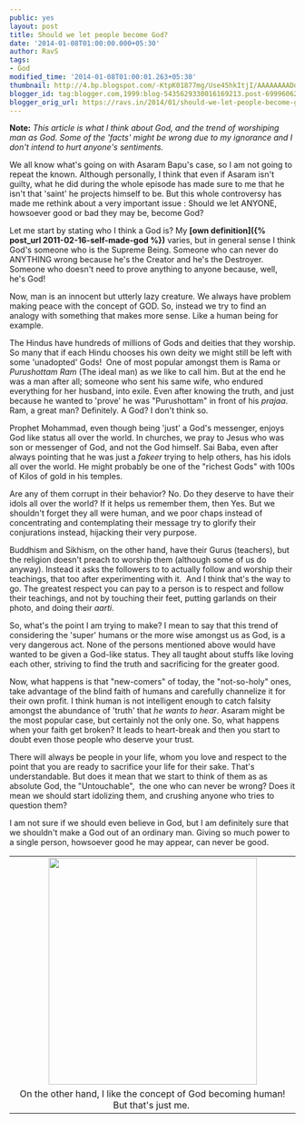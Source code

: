 ```yaml
---
public: yes
layout: post
title: Should we let people become God?
date: '2014-01-08T01:00:00.000+05:30'
author: RavS
tags:
- God
modified_time: '2014-01-08T01:00:01.263+05:30'
thumbnail: http://4.bp.blogspot.com/-KtpK01877mg/Use45hkItjI/AAAAAAAADd0/-A6hxkOls0c/s72-c/God++TheTweetOfGod++on+Twitter.png
blogger_id: tag:blogger.com,1999:blog-5435629330016169213.post-6999606272263169991
blogger_orig_url: https://ravs.in/2014/01/should-we-let-people-become-god.html
---
```


**Note:** _This article is what I think about God, and the trend of worshiping man as God. Some of the 'facts' might be wrong due to my ignorance and I don't intend to hurt anyone's sentiments._

We all know what's going on with Asaram Bapu's case, so I am not going to repeat the known. Although personally, I think that even if Asaram isn't guilty, what he did during the whole episode has made sure to me that he isn't that 'saint' he projects himself to be. But this whole controversy has made me rethink about a very important issue : Should we let ANYONE, howsoever good or bad they may be, become God? 

Let me start by stating who I think a God is? My **[own definition]({% post_url 2011-02-16-self-made-god %})** varies, but in general sense I think God's someone who is the Supreme Being. Someone who can never do ANYTHING wrong because he's the Creator and he's the Destroyer. Someone who doesn't need to prove anything to anyone because, well, he's God!

Now, man is an innocent but utterly lazy creature. We always have problem making peace with the concept of GOD. So, instead we try to find an analogy with something that makes more sense. Like a human being for example. 

The Hindus have hundreds of millions of Gods and deities that they worship. So many that if each Hindu chooses his own deity we might still be left with some 'unadopted' Gods!  One of most popular amongst them is Rama or _Purushottam Ram_ (The ideal man) as we like to call him. But at the end he was a man after all; someone who sent his same wife, who endured everything for her husband, into exile. Even after knowing the truth, and just because he wanted to 'prove' he was "Purushottam" in front of his _prajaa_. Ram, a great man? Definitely. A God? I don't think so.

Prophet Mohammad, even though being 'just' a God's messenger, enjoys God like status all over the world. In churches, we pray to Jesus who was son or messenger of God, and not the God himself. Sai Baba, even after always pointing that he was just a _fakeer_ trying to help others, has his idols all over the world. He might probably be one of the "richest Gods" with 100s of Kilos of gold in his temples. 

Are any of them corrupt in their behavior? No. Do they deserve to have their idols all over the world? If it helps us remember them, then Yes. But we shouldn't forget they all were human, and we poor chaps instead of concentrating and contemplating their message try to glorify their conjurations instead, hijacking their very purpose.   

Buddhism and Sikhism, on the other hand, have their Gurus (teachers), but the religion doesn't preach to worship them (although some of us do anyway). Instead it asks the followers to to actually follow and worship their teachings, that too after experimenting with it.  And I think that's the way to go. The greatest respect you can pay to a person is to respect and follow their teachings, and not by touching their feet, putting garlands on their photo, and doing their _aarti_.

So, what's the point I am trying to make? I mean to say that this trend of considering the 'super' humans or the more wise amongst us as God, is a very dangerous act. None of the persons mentioned above would have wanted to be given a God-like status. They all taught about stuffs like loving each other, striving to find the truth and sacrificing for the greater good. 

Now, what happens is that "new-comers" of today, the "not-so-holy" ones, take advantage of the blind faith of humans and carefully channelize it for their own profit. I think human is not intelligent enough to catch falsity amongst the abundance of 'truth' that _he wants to hear_. Asaram might be the most popular case, but certainly not the only one. So, what happens when your faith get broken? It leads to heart-break and then you start to doubt even those people who deserve your trust.

There will always be people in your life, whom you love and respect to the point that you are ready to sacrifice your life for their sake. That's understandable. But does it mean that we start to think of them as as absolute God, the "Untouchable",  the one who can never be wrong? Does it mean we should start idolizing them, and crushing anyone who tries to question them?

I am not sure if we should even believe in God, but I am definitely sure that we shouldn't make a God out of an ordinary man. Giving so much power to a single person, howsoever good he may appear, can never be good.

<table align="center" cellpadding="0" cellspacing="0" class="tr-caption-container" style="margin-left: auto; margin-right: auto; text-align: center;"><tbody><tr><td style="text-align: center;"><a href="http://4.bp.blogspot.com/-KtpK01877mg/Use45hkItjI/AAAAAAAADd0/-A6hxkOls0c/s1600/God++TheTweetOfGod++on+Twitter.png" imageanchor="1" style="margin-left: auto; margin-right: auto;"><img border="0" src="http://4.bp.blogspot.com/-KtpK01877mg/Use45hkItjI/AAAAAAAADd0/-A6hxkOls0c/s1600/God++TheTweetOfGod++on+Twitter.png" height="400" width="367"></a></td></tr><tr><td class="tr-caption" style="text-align: center;">On the other hand, I like the concept of God becoming human! But that's just me.&nbsp;</td></tr></tbody></table>
